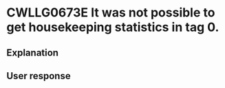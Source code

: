 # CWLLG0673E It was not possible to get housekeeping statistics in tag 0.

## Explanation

## User response